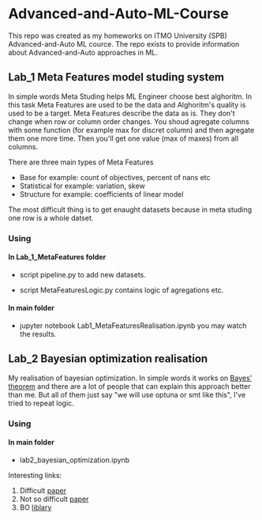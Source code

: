# Advanced-and-Auto-ML-Course

This repo was created as my homeworks on ITMO University (SPB) Advanced-and-Auto ML cource.
The repo exists to provide information about Advanced-and-Auto approaches in ML.


## Lab_1 Meta Features model studing system

In simple words Meta Studing helps ML Engineer choose best alghoritm. In this task Meta Features are used to be the data and Alghoritm's quality is used to be a target.
Meta Features describe the data as is. They don't change when row or column order changes.
You shoud agregate columns with some function (for example max for discret column) and then agregate them one more time. Then you'll get one value (max of maxes) from all columns.

There are three main types of Meta Features

- Base
  for example: count of objectives, percent of nans etc
- Statistical
  for example: variation, skew
- Structure
  for example: coefficients of linear model

The most difficult thing is to get enaught datasets because in meta studing one row is a whole datset.

### Using 

#### In Lab_1_MetaFeatures folder 

- script pipeline.py to add new datasets.

- script MetaFeaturesLogic.py contains logic of agregations etc.

#### In main folder

- jupyter notebook Lab1_MetaFeaturesRealisation.ipynb you may watch the results.

## Lab_2 Bayesian optimization realisation 

My realisation of bayesian optimization. In simple words it works on [Bayes' theorem](https://en.wikipedia.org/wiki/Bayes%27_theorem) and there are a lot of people that can explain this approach better than me. But all of them just say "we will use optuna or smt like this", I've tried to repeat logic.

### Using 

#### In main folder

- lab2_bayesian_optimization.ipynb

Interesting links:
1) Difficult [paper](https://www.borealisai.com/research-blogs/tutorial-8-bayesian-optimization/)
2) Not so difficult [paper](https://towardsdatascience.com/bayesian-optimization-with-python-85c66df711ec)
3) BO [liblary](https://github.com/fmfn/BayesianOptimization?ysclid=la8k6idune791985485)

